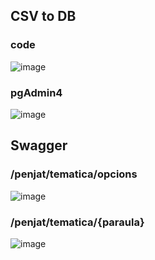 ## CSV to DB
### code
![image](https://github.com/user-attachments/assets/976da198-0f6e-479a-bb41-6dbc39742cfc)

### pgAdmin4
![image](https://github.com/user-attachments/assets/221e6fd2-ebea-4965-9e04-869a7180fb9f)

## Swagger
### /penjat/tematica/opcions
![image](https://github.com/user-attachments/assets/65c178bb-c867-4a58-918d-457eaacd23c0)

### /penjat/tematica/{paraula}
![image](https://github.com/user-attachments/assets/8ef93159-689d-42ca-a564-cc1f8b550a08)
